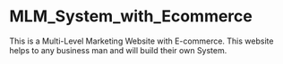 # MLM_System_with_Ecommerce
This is a Multi-Level Marketing Website with E-commerce. This website helps to any business man and will build their own System.
